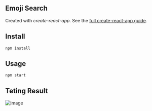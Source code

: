 Emoji Search
---

Created with *create-react-app*. See the [full create-react-app guide](https://github.com/facebookincubator/create-react-app/blob/master/packages/react-scripts/template/README.md).



Install
---

`npm install`



Usage
---

`npm start`

Teting Result
---
![image](https://github.com/SametAydinhan/react-projects/assets/93541408/9fc8a2dd-6fc7-444b-8bbb-d6898f60829a)
